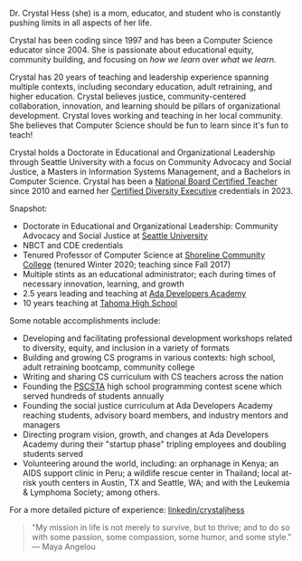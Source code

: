 Dr. Crystal Hess (she) is a mom, educator, and student who is constantly pushing limits in all aspects of her life.

Crystal has been coding since 1997 and has been a Computer Science educator since 2004. She is passionate about educational equity, community building, and focusing on _how we learn_ over _what we learn_.

Crystal has 20 years of teaching and leadership experience spanning multiple contexts, including secondary education, adult retraining, and higher education. Crystal believes justice, community-centered collaboration, innovation, and learning should be pillars of organizational development.
Crystal loves working and teaching in her local community. She believes that Computer Science should be fun to learn since it's fun to teach!

Crystal holds a Doctorate in Educational and Organizational Leadership through Seattle University with a focus on Community Advocacy and Social Justice, a Masters in Information Systems Management, and a Bachelors in Computer Science. Crystal has been a [National Board Certified Teacher](http://nbct.org) since 2010 and earned her [Certified Diversity Executive](https://www.diversitycertification.org/competencies) credentials in 2023.

Snapshot:
+ Doctorate in Educational and Organizational Leadership: Community Advocacy and Social Justice at [Seattle University](http://seattleu.edu/education/edlr/)
+ NBCT and CDE credentials
+ Tenured Professor of Computer Science at [Shoreline Community College](http://shoreline.edu) (tenured Winter 2020; teaching since Fall 2017)
+ Multiple stints as an educational administrator; each during times of necessary innovation, learning, and growth
+ 2.5 years leading and teaching at [Ada Developers Academy](http://adadevelopersacademy.org)
+ 10 years teaching at [Tahoma High School](http://tahomahighschooltahomasd.ss19.sharpschool.com/)

Some notable accomplishments include:
+ Developing and facilitating professional development workshops related to diversity, equity, and inclusion in a variety of formats
+ Building and growing CS programs in various contexts: high school, adult retraining bootcamp, community college
+ Writing and sharing CS curriculum with CS teachers across the nation
+ Founding the [PSCSTA](http://pscsta.org) high school programming contest scene which served hundreds of students annually
+ Founding the social justice curriculum at Ada Developers Academy reaching students, advisory board members, and industry mentors and managers
+ Directing program vision, growth, and changes at Ada Developers Academy during their "startup phase" tripling employees and doubling students served
+ Volunteering around the world, including: an orphanage in Kenya; an AIDS support clinic in Peru; a wildlife rescue center in Thailand; local at-risk youth centers in Austin, TX and Seattle, WA; and with the Leukemia & Lymphoma Society; among others.

For a more detailed picture of experience: [linkedin/crystaljhess](http://linkedin.com/in/crystaljhess)

> "My mission in life is not merely to survive, but to thrive; and to do so with some passion, some compassion, some humor, and some style." — Maya Angelou
